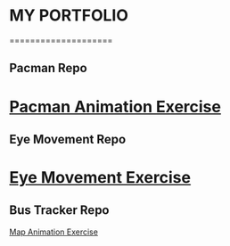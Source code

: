 # MY PORTFOLIO
====================
## Pacman Repo
<a href="http://macgamer22.github.io/Pacman"> Pacman Animation Exercise </a>
====================
## Eye Movement Repo
<a href="http://macgamer22.github.io/EyeMovement"> Eye Movement Exercise </a>
====================
## Bus Tracker Repo
<a href="http://macgamer22.github.io/RealTimeBusTracker"> Map Animation Exercise </a>

